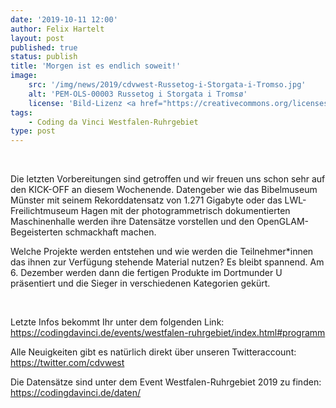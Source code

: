 ```yaml
---
date: '2019-10-11 12:00'
author: Felix Hartelt
layout: post
published: true
status: publish
title: 'Morgen ist es endlich soweit!'
image:
    src: '/img/news/2019/cdvwest-Russetog-i-Storgata-i-Tromso.jpg'
    alt: 'PEM-OLS-00003 Russetog i Storgata i Tromsø'
    license: 'Bild-Lizenz <a href="https://creativecommons.org/licenses/by-nc-nd/2.0/deed.de" target="_blank">CC BY-NC-ND 2.0</a> | <a href="https://www.perspektivet.no/" target="_blank">Perspektivet Museum</a>, Foto: Olsensamlinga'
tags:
    - Coding da Vinci Westfalen-Ruhrgebiet
type: post
---
```

<br/>
<p>Die letzten Vorbereitungen sind getroffen und wir freuen uns schon sehr auf den KICK-OFF an diesem Wochenende. Datengeber wie das Bibelmuseum Münster mit seinem Rekorddatensatz von 1.271 Gigabyte oder das LWL-Freilichtmuseum Hagen mit der photogrammetrisch dokumentierten Maschinenhalle werden ihre Datensätze vorstellen und den OpenGLAM-Begeisterten schmackhaft machen.</p>
<p>Welche Projekte werden entstehen und wie werden die Teilnehmer*innen das ihnen zur Verfügung stehende Material nutzen? Es bleibt spannend. Am 6. Dezember werden dann die fertigen Produkte im Dortmunder U präsentiert und die Sieger in verschiedenen Kategorien gekürt.
</p>
<br/>
<p>Letzte Infos bekommt Ihr unter dem folgenden Link:<br/>
<a href="https://codingdavinci.de/events/westfalen-ruhrgebiet/index.html#programm" target="_blank">https://codingdavinci.de/events/westfalen-ruhrgebiet/index.html#programm</a></p>

<p>Alle Neuigkeiten gibt es natürlich direkt über unseren Twitteraccount:<br/>
<a href="https://twitter.com/cdvwest" target="_blank">https://twitter.com/cdvwest</a></p>

<p>Die Datensätze sind unter dem Event Westfalen-Ruhrgebiet 2019 zu finden:<br/>
<a href="https://codingdavinci.de/daten/" target="_blank">https://codingdavinci.de/daten/</a></p>